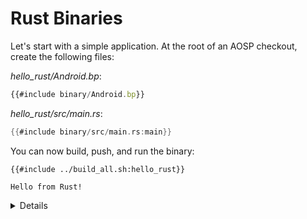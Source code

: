 # Rust Binaries

Let's start with a simple application. At the root of an AOSP checkout, create
the following files:

_hello_rust/Android.bp_:

```javascript
{{#include binary/Android.bp}}
```

_hello_rust/src/main.rs_:

```rust
{{#include binary/src/main.rs:main}}
```

You can now build, push, and run the binary:

```shell
{{#include ../build_all.sh:hello_rust}}
```

```text
Hello from Rust!
```

<details>

- Go through the build steps and demonstrate them running in your emulator.

- Notice the extensive documentation comments? The Android build rules enforce
  that all modules have documentation. Try removing it and see what error you
  get.

- Stress that the Rust build rules look like the other Soong rules. This is by
  design, to make using Rust as easy as C++ or Java.

</details>
